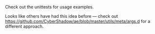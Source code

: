 Check out the unittests for usage examples.

Looks like others have had this idea before — check out https://github.com/CyberShadow/ae/blob/master/utils/meta/args.d for a different approach.
